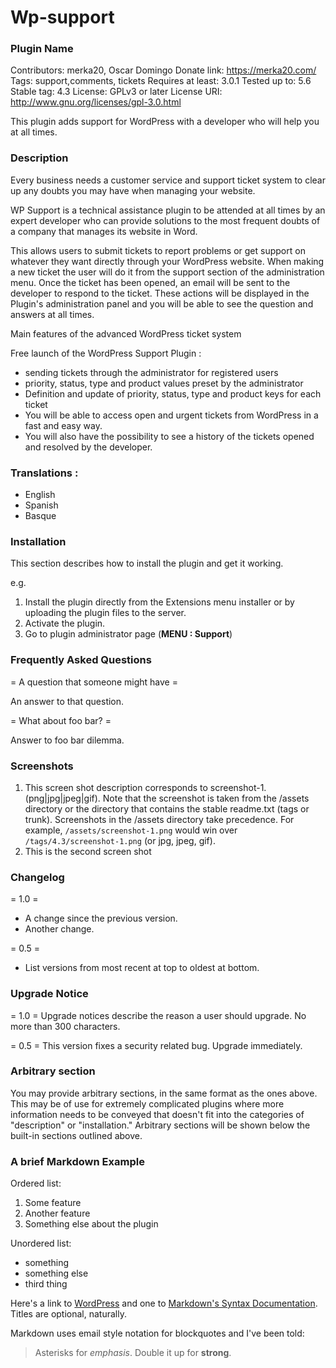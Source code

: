 # Wp-support

### Plugin Name

Contributors: merka20, Oscar Domingo
Donate link: https://merka20.com/
Tags: support,comments, tickets 
Requires at least: 3.0.1
Tested up to: 5.6
Stable tag: 4.3
License: GPLv3 or later
License URI: http://www.gnu.org/licenses/gpl-3.0.html

This plugin adds support for WordPress with a developer who will help you at all times.

###  Description

Every business needs a customer service and support ticket system to clear up any doubts you may have when managing your website.

WP Support is a technical assistance plugin to be attended at all times by an expert developer who can provide solutions to the most frequent doubts of a company that manages its website in Word.

This allows users to submit tickets to report problems or get support on whatever they want directly through your WordPress website. When making a new ticket the user will do it from the support section of the administration menu. Once the ticket has been opened, an email will be sent to the developer to respond to the ticket. These actions will be displayed in the Plugin's administration panel and you will be able to see the question and answers at all times.

Main features of the advanced WordPress ticket system

Free launch of the WordPress Support Plugin :

* sending tickets through the administrator for registered users
* priority, status, type and product values preset by the administrator
* Definition and update of priority, status, type and product keys for each ticket
* You will be able to access open and urgent tickets from WordPress in a fast and easy way.
* You will also have the possibility to see a history of the tickets opened and resolved by the developer.

### Translations :

   * English  
   * Spanish 
   * Basque 

### Installation

This section describes how to install the plugin and get it working.

e.g.

1. Install the plugin directly from the Extensions menu installer or by uploading the plugin files to the server.
1. Activate the plugin.
1. Go to plugin administrator page (**MENU : Support**)

###  Frequently Asked Questions

= A question that someone might have =

An answer to that question.

= What about foo bar? =

Answer to foo bar dilemma.

###  Screenshots

1. This screen shot description corresponds to screenshot-1.(png|jpg|jpeg|gif). Note that the screenshot is taken from
the /assets directory or the directory that contains the stable readme.txt (tags or trunk). Screenshots in the /assets
directory take precedence. For example, `/assets/screenshot-1.png` would win over `/tags/4.3/screenshot-1.png`
(or jpg, jpeg, gif).
2. This is the second screen shot

###  Changelog

= 1.0 =
* A change since the previous version.
* Another change.

= 0.5 =
* List versions from most recent at top to oldest at bottom.

### Upgrade Notice

= 1.0 =
Upgrade notices describe the reason a user should upgrade.  No more than 300 characters.

= 0.5 =
This version fixes a security related bug.  Upgrade immediately.

### Arbitrary section

You may provide arbitrary sections, in the same format as the ones above.  This may be of use for extremely complicated
plugins where more information needs to be conveyed that doesn't fit into the categories of "description" or
"installation."  Arbitrary sections will be shown below the built-in sections outlined above.

### A brief Markdown Example

Ordered list:

1. Some feature
1. Another feature
1. Something else about the plugin

Unordered list:

* something
* something else
* third thing

Here's a link to [WordPress](http://wordpress.org/ "Your favorite software") and one to [Markdown's Syntax Documentation][markdown syntax].
Titles are optional, naturally.

[markdown syntax]: http://daringfireball.net/projects/markdown/syntax
            "Markdown is what the parser uses to process much of the readme file"

Markdown uses email style notation for blockquotes and I've been told:
> Asterisks for *emphasis*. Double it up  for **strong**.
